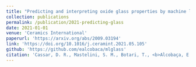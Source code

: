 ```yaml
---
title: "Predicting and interpreting oxide glass properties by machine learning using large datasets"
collection: publications
permalink: /publication/2021-predicting-glass
date: 2021-01-01
venue: 'Ceramics International'
paperurl: 'https://arxiv.org/abs/2009.03194'
link: 'https://doi.org/10.1016/j.ceramint.2021.05.105'
github: 'https://github.com/ealcobaca/mlglass'
citation: 'Cassar, D. R., Mastelini, S. M., Botari, T., <b>Alcobaça, E.</b>, de Carvalho, A. C., & Zanotto, E. D. (2021). <i>Predicting and interpreting oxide glass properties by machine learning using large datasets</i>. <b>Ceramics International</b>.'
---
```

